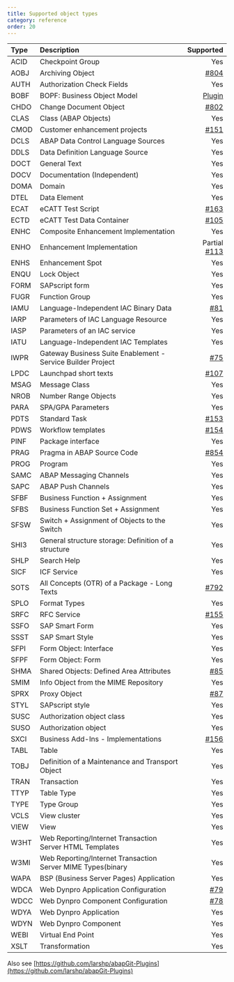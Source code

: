 ```yaml
---
title: Supported object types
category: reference
order: 20
---
```



Type   | Description   | Supported
:------------ | :------------ | ------------:
ACID | Checkpoint Group | Yes
AOBJ | Archiving Object | [#804](https://github.com/larshp/abapGit/issues/804)
AUTH | Authorization Check Fields | Yes
BOBF | BOPF: Business Object Model | [Plugin](https://github.com/larshp/abapGit-Plugins)
CHDO | Change Document Object | [#802](https://github.com/larshp/abapGit/issues/802)
CLAS | Class (ABAP Objects) | Yes
CMOD | Customer enhancement projects | [#151](https://github.com/larshp/abapGit/issues/151)
DCLS | ABAP Data Control Language Sources | Yes
DDLS | Data Definition Language Source | Yes
DOCT | General Text | Yes
DOCV | Documentation (Independent) | Yes
DOMA | Domain | Yes
DTEL | Data Element | Yes
ECAT | eCATT Test Script | [#163](https://github.com/larshp/abapGit/issues/163)
ECTD | eCATT Test Data Container | [#105](https://github.com/larshp/abapGit/issues/105)
ENHC | Composite Enhancement Implementation | Yes
ENHO | Enhancement Implementation | Partial [#113](https://github.com/larshp/abapGit/issues/113)
ENHS | Enhancement Spot | Yes
ENQU | Lock Object | Yes
FORM | SAPscript form | Yes
FUGR | Function Group | Yes
IAMU | Language-Independent IAC Binary Data | [#81](https://github.com/larshp/abapGit/issues/81)
IARP | Parameters of IAC Language Resource | Yes
IASP | Parameters of an IAC service | Yes
IATU | Language-Independent IAC Templates | Yes
IWPR | Gateway Business Suite Enablement - Service Builder Project | [#75](https://github.com/larshp/abapGit/issues/75)
LPDC | Launchpad short texts | [#107](https://github.com/larshp/abapGit/issues/107)
MSAG | Message Class | Yes
NROB | Number Range Objects | Yes
PARA | SPA/GPA Parameters | Yes
PDTS | Standard Task | [#153](https://github.com/larshp/abapGit/issues/153)
PDWS | Workflow templates | [#154](https://github.com/larshp/abapGit/issues/154)
PINF | Package interface | Yes
PRAG | Pragma in ABAP Source Code | [#854](https://github.com/larshp/abapGit/issues/854)
PROG | Program | Yes
SAMC | ABAP Messaging Channels | Yes
SAPC | ABAP Push Channels | Yes
SFBF | Business Function + Assignment | Yes
SFBS | Business Function Set + Assignment | Yes
SFSW | Switch + Assignment of Objects to the Switch | Yes
SHI3 | General structure storage: Definition of a structure | Yes
SHLP | Search Help | Yes
SICF | ICF Service | Yes
SOTS | All Concepts (OTR) of a Package - Long Texts | [#792](https://github.com/larshp/abapGit/issues/792)
SPLO | Format Types | Yes
SRFC | RFC Service | [#155](https://github.com/larshp/abapGit/issues/155)
SSFO | SAP Smart Form | Yes
SSST | SAP Smart Style | Yes
SFPI | Form Object: Interface | Yes
SFPF | Form Object: Form | Yes
SHMA | Shared Objects: Defined Area Attributes | [#85](https://github.com/larshp/abapGit/issues/85)
SMIM | Info Object from the MIME Repository | Yes
SPRX | Proxy Object | [#87](https://github.com/larshp/abapGit/issues/87)
STYL | SAPscript style | Yes
SUSC | Authorization object class | Yes
SUSO | Authorization object | Yes
SXCI | Business Add-Ins - Implementations | [#156](https://github.com/larshp/abapGit/issues/156)
TABL | Table | Yes
TOBJ | Definition of a Maintenance and Transport Object | Yes
TRAN | Transaction | Yes
TTYP | Table Type | Yes
TYPE | Type Group | Yes
VCLS | View cluster | Yes
VIEW | View | Yes
W3HT | Web Reporting/Internet Transaction Server HTML Templates | Yes
W3MI | Web Reporting/Internet Transaction Server MIME Types(binary | Yes
WAPA | BSP (Business Server Pages) Application | Yes
WDCA | Web Dynpro Application Configuration | [#79](https://github.com/larshp/abapGit/issues/79)
WDCC | Web Dynpro Component Configuration | [#78](https://github.com/larshp/abapGit/issues/78)
WDYA | Web Dynpro Application | Yes
WDYN | Web Dynpro Component | Yes
WEBI | Virtual End Point | Yes
XSLT | Transformation | Yes

Also see [https://github.com/larshp/abapGit-Plugins](https://github.com/larshp/abapGit-Plugins)
